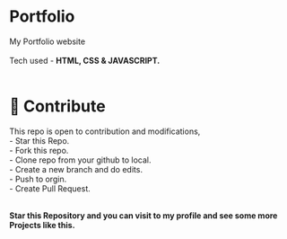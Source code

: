 # Portfolio
 My Portfolio website
<br> <br>Tech used - <b> HTML, CSS & JAVASCRIPT. </b></br><br>


<h1>📝 Contribute<br></h1>
This repo is open to contribution and modifications,<br>
- Star this Repo.<br>
- Fork this repo.<br>
- Clone repo from your github to local.<br>
- Create a new branch and do edits.<br>
- Push to orgin.<br>
- Create Pull Request.<br><br>


<b>Star this Repository and you can visit to my profile and see some more Projects like this.<b>
